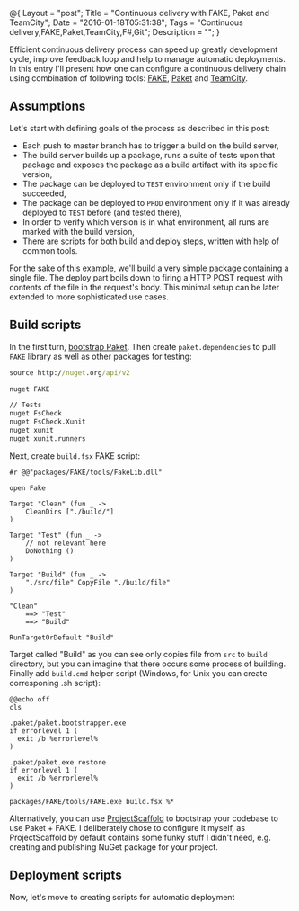 @{
    Layout = "post";
    Title = "Continuous delivery with FAKE, Paket and TeamCity";
    Date = "2016-01-18T05:31:38";
    Tags = "Continuous delivery,FAKE,Paket,TeamCity,F#,Git";
    Description = "";
}

Efficient continuous delivery process can speed up greatly development cycle, improve feedback loop and help to manage automatic deployments.     
In this entry I'll present how one can configure a continuous delivery chain using combination of following tools: [FAKE](http://fsharp.github.io/FAKE/), [Paket](http://fsprojects.github.io/Paket/) and [TeamCity](https://www.jetbrains.com/teamcity/).

<!--more-->

## Assumptions

Let's start with defining goals of the process as described in this post:

* Each push to master branch has to trigger a build on the build server,
* The build server builds up a package, runs a suite of tests upon that package and exposes the package as a build artifact with its specific version,
* The package can be deployed to `TEST` environment only if the build succeeded,
* The package can be deployed to `PROD` environment only if it was already deployed to `TEST` before (and tested there),
* In order to verify which version is in what environment, all runs are marked with the build version,
* There are scripts for both build and deploy steps, written with help of common tools.

For the sake of this example, we'll build a very simple package containing a single file.
The deploy part boils down to firing a HTTP POST request with contents of the file in the request's body.
This minimal setup can be later extended to more sophisticated use cases.  

## Build scripts

In the first turn, [bootstrap Paket](http://fsprojects.github.io/Paket/installation.html#Installation-per-repository).
Then create `paket.dependencies` to pull `FAKE` library as well as other packages for testing:


```cmd
source http://nuget.org/api/v2

nuget FAKE

// Tests
nuget FsCheck
nuget FsCheck.Xunit
nuget xunit
nuget xunit.runners
```

Next, create `build.fsx` FAKE script:

```
#r @@"packages/FAKE/tools/FakeLib.dll"

open Fake

Target "Clean" (fun _ ->
    CleanDirs ["./build/"]
)

Target "Test" (fun _ ->
    // not relevant here
    DoNothing () 
)

Target "Build" (fun _ ->
    "./src/file" CopyFile "./build/file"
)

"Clean"
    ==> "Test"
    ==> "Build"

RunTargetOrDefault "Build"

```

Target called "Build" as you can see only copies file from `src` to `build` directory, but you can imagine that there occurs some process of building. 
Finally add `build.cmd` helper script (Windows, for Unix you can create corresponing .sh script):

```
@@echo off
cls

.paket/paket.bootstrapper.exe
if errorlevel 1 (
  exit /b %errorlevel%
)

.paket/paket.exe restore
if errorlevel 1 (
  exit /b %errorlevel%
)

packages/FAKE/tools/FAKE.exe build.fsx %*
```

<div class="message">

Alternatively, you can use [ProjectScaffold](https://github.com/fsprojects/ProjectScaffold) to bootstrap your codebase to use Paket + FAKE. I deliberately chose to configure it myself, as ProjectScaffold by default contains some funky stuff I didn't need, e.g. creating and publishing NuGet package for your project. 

</div>

## Deployment scripts

Now, let's move to creating scripts for automatic deployment